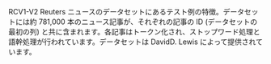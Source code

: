 RCV1-V2 Reuters ニュースのデータセットにあるテスト例の特徴。データセットには約 781,000 本のニュース記事が、それぞれの記事の ID (データセットの最初の列) と共に含まれます。各記事はトークン化され、ストップワード処理と語幹処理が行われています。データセットは DavidD. Lewis によって提供されています。

<!---HONumber=58_postMigration-->